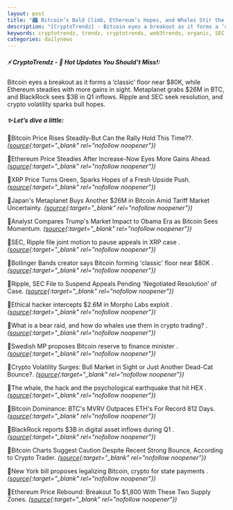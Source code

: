 ```yaml
---
layout: post
title: "🏙️ Bitcoin’s Bold Climb, Ethereum’s Hopes, and Whales Stir the Waters"
description: "[CryptoTrendz] - Bitcoin eyes a breakout as it forms a ‘classic’ floor near $80K, while Ethereum steadies with more gains in sight. Metaplanet grabs $26M in BTC, and BlackRock sees $3B in Q1 inflows. Ripple and SEC seek resolution, and crypto volatility sparks bull hopes."
keywords: cryptotrendz, trendz, cryptotrends, web3trends, organic, SEC, crypto, Bitcoin, digital, Market, XRP
categories: dailynews
---
```


##### ⚡ CryptoTrendz - 📌 *Hot Updates You Should't Miss!:*

Bitcoin eyes a breakout as it forms a ‘classic’ floor near $80K, while Ethereum steadies with more gains in sight. Metaplanet grabs $26M in BTC, and BlackRock sees $3B in Q1 inflows. Ripple and SEC seek resolution, and crypto volatility sparks bull hopes.

##### ✨ *Let’s dive a little:*


🔹Bitcoin Price Rises Steadily-But Can the Rally Hold This Time??. *([source](https://s.avyag.com/25fj){:target="_blank" rel="nofollow noopener"})*

🔹Ethereum Price Steadies After Increase-Now Eyes More Gains Ahead. *([source](https://s.avyag.com/opwo){:target="_blank" rel="nofollow noopener"})*

🔹XRP Price Turns Green, Sparks Hopes of a Fresh Upside Push. *([source](https://s.avyag.com/zgc4){:target="_blank" rel="nofollow noopener"})*

🔹Japan's Metaplanet Buys Another $26M in Bitcoin Amid Tariff Market Uncertainty. *([source](https://s.avyag.com/6c64){:target="_blank" rel="nofollow noopener"})*

🔹Analyst Compares Trump's Market Impact to Obama Era as Bitcoin Sees Momentum. *([source](https://s.avyag.com/4g3i){:target="_blank" rel="nofollow noopener"})*

🔹SEC, Ripple file joint motion to pause appeals in XRP case . *([source](https://s.avyag.com/dne4){:target="_blank" rel="nofollow noopener"})*

🔹Bollinger Bands creator says Bitcoin forming 'classic' floor near $80K . *([source](https://s.avyag.com/cog1){:target="_blank" rel="nofollow noopener"})*

🔹Ripple, SEC File to Suspend Appeals Pending 'Negotiated Resolution' of Case. *([source](https://s.avyag.com/a3w4){:target="_blank" rel="nofollow noopener"})*

🔹Ethical hacker intercepts $2.6M in Morpho Labs exploit . *([source](https://s.avyag.com/21jy){:target="_blank" rel="nofollow noopener"})*

🔹What is a bear raid, and how do whales use them in crypto trading? . *([source](https://s.avyag.com/u8d5){:target="_blank" rel="nofollow noopener"})*

🔹Swedish MP proposes Bitcoin reserve to finance minister . *([source](https://s.avyag.com/h0uz){:target="_blank" rel="nofollow noopener"})*

🔹Crypto Volatility Surges: Bull Market in Sight or Just Another Dead-Cat Bounce?. *([source](https://s.avyag.com/8y0q){:target="_blank" rel="nofollow noopener"})*

🔹The whale, the hack and the psychological earthquake that hit HEX . *([source](https://s.avyag.com/rhuu){:target="_blank" rel="nofollow noopener"})*

🔹Bitcoin Dominance: BTC's MVRV Outpaces ETH's For Record 812 Days. *([source](https://s.avyag.com/hmwf){:target="_blank" rel="nofollow noopener"})*

🔹BlackRock reports $3B in digital asset inflows during Q1 . *([source](https://s.avyag.com/rzft){:target="_blank" rel="nofollow noopener"})*

🔹Bitcoin Charts Suggest Caution Despite Recent Strong Bounce, According to Crypto Trader. *([source](https://s.avyag.com/3roq){:target="_blank" rel="nofollow noopener"})*

🔹New York bill proposes legalizing Bitcoin, crypto for state payments . *([source](https://s.avyag.com/lgar){:target="_blank" rel="nofollow noopener"})*

🔹Ethereum Price Rebound: Breakout To $1,800 With These Two Supply Zones. *([source](https://s.avyag.com/eryd){:target="_blank" rel="nofollow noopener"})*
